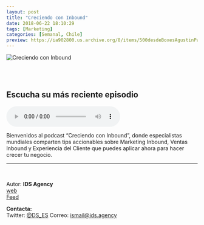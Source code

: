 ```yaml
---
layout: post
title: "Creciendo con Inbound"
date: 2018-06-22 18:10:29
tags: [Marketing]
categories: [Semanal, Chile]
preview: https://ia902800.us.archive.org/8/items/500desdeBoxesAgustinPalmeiro/300_mza-converted2-IsmailAly.jpg
---
```


![Creciendo con Inbound](https://ia902800.us.archive.org/8/items/500desdeBoxesAgustinPalmeiro/500_mza-converted2-IsmailAly.jpg)

<br/>
<br/>

## Escucha su más reciente episodio

<!--reproductor-feed=https://www.blubrry.com/feeds/inbound.xml-->
<!--reproductor-start-->
<audio id="audio" preload="auto" controls="" src="https://media.blubrry.com/inbound/content.blubrry.com/inbound/EP_CaroParte2_TIP.mp3"></audio>
<!--reproductor-end-->

Bienvenidos al podcast “Creciendo con Inbound”, donde especialistas mundiales comparten tips accionables sobre Marketing Inbound, Ventas Inbound y Experiencia del Cliente que puedes aplicar ahora para hacer crecer tu negocio.

_ _ _
<br>

Autor: **IDS Agency**  
[web](https://www.ids.agency)  
[Feed](https://www.blubrry.com/feeds/inbound.xml)  


**Contacta:**  
Twitter: [@DS_ES](https://twitter.com/ds_es)
Correo: [ismail@ids.agency](mailto:ismail@ids.agency)  
